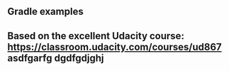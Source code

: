 ## Gradle examples
Based on the excellent Udacity course: https://classroom.udacity.com/courses/ud867
asdfgarfg
dgdfgdjghj
----------------